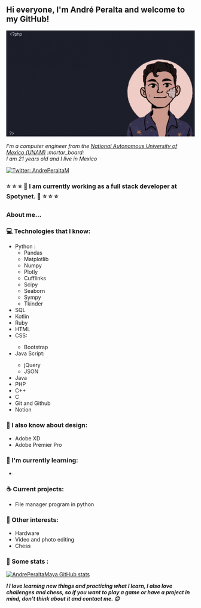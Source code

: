 <h2> Hi everyone, I'm André Peralta and welcome to my GitHub!</h2>

<img src="https://raw.githubusercontent.com/AndrePeraltaMaya/AndrePeraltaMaya/main/imageGif.gif" alt="Welcome!" />

<p><em>I'm a computer engineer from the <a href="https://www.unam.mx/"> National Autonomous University of Mexico (UNAM)</a>  :mortar_board:
<br> I am 21 years old and I live in Mexico </p></em>

[![Twitter: AndrePeraltaM](https://img.shields.io/twitter/follow/AndrePeraltaM?style=social)](https://twitter.com/AndrePeraltaM)

### :star: :star: :star: :briefcase: I am currently working as a full stack developer at Spotynet. :briefcase: :star: :star: :star: 

### About me...  


### :computer: Technologies that I know:


<ul>
    <li style ="color=red;" >Python :
        <ul>
            <li>Pandas</li>
            <li>Matplotlib</li> 
            <li>Numpy</li>     
            <li>Plotly</li>    
            <li>Cufflinks</li>    
            <li>Scipy</li>    
            <li>Seaborn</li>    
            <li>Sympy</li>
            <li>Tkinder</li>
        </ul>
    </li>
    <li>SQL</li>
    <li>Kotlin</li>
    <li>Ruby</li>    
    <li>HTML</li>
    <li>CSS:</li>
        <ul>
            <li>Bootstrap</li>
        </ul>
    <li>Java Script:</li>
        <ul>
               <li>jQuery</li>
               <li>JSON</li>
        </ul>
    <li>Java</li>
    <li>PHP</li>
    <li>C++</li>
    <li>C</li>
    <li>Git and Github</li>
    <li>Notion</li>
</ul>           
      
### :art: I also know about design:
<ul>
    <li>Adobe XD</li>
    <li>Adobe Premier Pro</li>
</ul>  
      



### :closed_book: I'm currently learning:
<ul>
    <li></li>
</ul> 


### :coffee: Current projects:
<ul>
    <li>File manager program in python</li>
</ul>

### :tada: Other interests:

<ul>
    <li>Hardware</li>
    <li>Video and photo editing</li>
    <li>Chess</li>
</ul>


### :floppy_disk: Some stats :
[![AndrePeraltaMaya GitHub stats](https://github-readme-stats.vercel.app/api?username=AndrePeraltaMaya)](https://github.com/AndrePeraltaMaya/github-readme-stats)


<em><b>I I love learning new things and practicing what I learn, I also love challenges and chess, so if you want to play a game or have a project in mind, don't think about it and contact me. :blush: </b></em>

